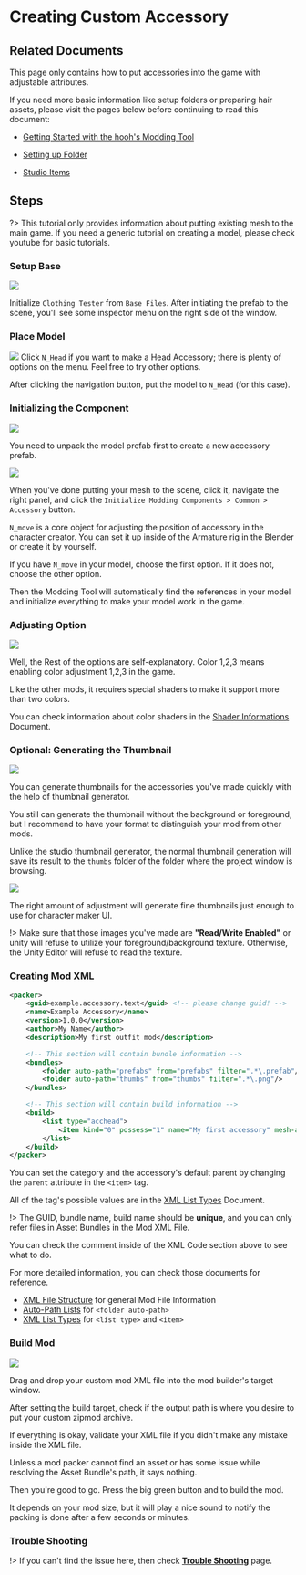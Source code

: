 # Creating Custom Accessory

## Related Documents

This page only contains how to put accessories into the game with adjustable attributes.

If you need more basic information like setup folders or preparing hair assets, please visit the pages below before continuing to read this document:

-   [Getting Started with the hooh's Modding Tool](getting_started.md)

-   [Setting up Folder](tutorials/gearing-up.md)

-   [Studio Items](tutorials/studio-item.md)

## Steps

?> This tutorial only provides information about putting existing mesh to the main game. If you need a generic tutorial on creating a model, please check youtube for basic tutorials.

### Setup Base

![](imgs/acc_00.png)

Initialize `Clothing Tester` from `Base Files`. After initiating the prefab to the scene, you'll see some inspector menu on the right side of the window.

### Place Model

![](imgs/acc_01.png)
Click `N_Head` if you want to make a Head Accessory; there is plenty of options on the menu. Feel free to try other options.

After clicking the navigation button, put the model to `N_Head` (for this case).

### Initializing the Component

![](imgs/acc_02.png)

You need to unpack the model prefab first to create a new accessory prefab.

![](imgs/acc_03.png)

When you've done putting your mesh to the scene, click it, navigate the right panel, and click the `Initialize Modding Components > Common > Accessory` button.

`N_move` is a core object for adjusting the position of accessory in the character creator. You can set it up inside of the Armature rig in the Blender or create it by yourself.

If you have `N_move` in your model, choose the first option. If it does not, choose the other option.

Then the Modding Tool will automatically find the references in your model and initialize everything to make your model work in the game.

### Adjusting Option

![](imgs/acc_04.png)

Well, the Rest of the options are self-explanatory. Color 1,2,3 means enabling color adjustment 1,2,3 in the game.

Like the other mods, it requires special shaders to make it support more than two colors.

You can check information about color shaders in the [Shader Informations](technical/shaders.md) Document.

### Optional: Generating the Thumbnail

![](imgs/acc_05.png)

You can generate thumbnails for the accessories you've made quickly with the help of thumbnail generator.

You still can generate the thumbnail without the background or foreground, but I recommend to have your format to distinguish your mod from other mods.

Unlike the studio thumbnail generator, the normal thumbnail generation will save its result to the `thumbs` folder of the folder where the project window is browsing.

![](imgs/thum_00.png)

The right amount of adjustment will generate fine thumbnails just enough to use for character maker UI.

!> Make sure that those images you've made are **"Read/Write Enabled"** or unity will refuse to utilize your foreground/background texture. Otherwise, the Unity Editor will refuse to read the texture.

### Creating Mod XML

```xml
<packer>
    <guid>example.accessory.text</guid> <!-- please change guid! -->
    <name>Example Accessory</name>
    <version>1.0.0</version>
    <author>My Name</author>
    <description>My first outfit mod</description>

    <!-- This section will contain bundle information -->
    <bundles>
        <folder auto-path="prefabs" from="prefabs" filter=".*\.prefab"/>
        <folder auto-path="thumbs" from="thumbs" filter=".*\.png"/>
    </bundles>

    <!-- This section will contain build information -->
    <build>
        <list type="acchead">
            <item kind="0" possess="1" name="My first accessory" mesh-a="accessory_asset_name" parent="N_Head" thumb="thumb_accessory_asset_name"/>
        </list>
    </build>
</packer>
```

You can set the category and the accessory's default parent by changing the `parent` attribute in the `<item>` tag.

All of the tag's possible values are in the [XML List Types](technical/category-list.md) Document.

!> The GUID, bundle name, build name should be **unique**, and you can only refer files in Asset Bundles in the Mod XML File.

You can check the comment inside of the XML Code section above to see what to do.

For more detailed information, you can check those documents for reference.

-   [XML File Structure](technical/xml-file.md) for general Mod File Information
-   [Auto-Path Lists](technical/autopath-list.md) for `<folder auto-path>`
-   [XML List Types](technical/category-list.md) for `<list type>` and `<item>`

### Build Mod

![](imgs/mod_00.png)

Drag and drop your custom mod XML file into the mod builder's target window.

After setting the build target, check if the output path is where you desire to put your custom zipmod archive.

If everything is okay, validate your XML file if you didn't make any mistake inside the XML file.

Unless a mod packer cannot find an asset or has some issue while resolving the Asset Bundle's path, it says nothing.

Then you're good to go. Press the big green button and to build the mod.

It depends on your mod size, but it will play a nice sound to notify the packing is done after a few seconds or minutes.

### Trouble Shooting

!> If you can't find the issue here, then check [**Trouble Shooting**](tutorials/trouble-shooting.md) page.
